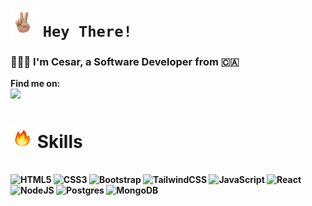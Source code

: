 # <img src="https://github.com/cesar-santamaria/cesar-santamaria/blob/main/.github/images/peace.gif?raw=true" alt="twitter" width="45" height="45"/> `Hey There!` 

### 👨🏽‍💻 I'm Cesar, a Software Developer from 🇨🇦

<b>Find me on:<b>
<br>
[<img src="https://img.shields.io/badge/linkedin-%230077B5.svg?&style=for-the-badge&logo=linkedin&logoColor=white"/>](https://www.linkedin.com/in/cesar-s-23082a1ba)

# <img src="https://github.com/cesar-santamaria/cesar-santamaria/blob/main/.github/images/fire.gif?raw=true" alt="twitter" width="36" height="36"/> Skills 
<br>
<img src="https://img.shields.io/badge/html5-%23e34f26.svg?&style=for-the-badge&logo=html5&logoColor=white" alt="HTML5"/>
<img src="https://img.shields.io/badge/css3-%233573b5.svg?&style=for-the-badge&logo=css3&logoColor=white" alt="CSS3"/>
<img src="https://img.shields.io/badge/Bootstrap-563D7C?style=for-the-badge&logo=bootstrap&logoColor=white" alt="Bootstrap"/>
<img src="https://img.shields.io/badge/tailwindcss-%2338B2AC.svg?style=for-the-badge&logo=tailwind-css&logoColor=white" alt="TailwindCSS"/>
<img src="https://img.shields.io/badge/javascript-%23323330.svg?style=for-the-badge&logo=javascript&logoColor=%23F7DF1E" alt="JavaScript"/>
<img src="https://img.shields.io/badge/react-%2300c4e6.svg?&style=for-the-badge&logo=react&logoColor=white" alt="React"/>
<img src="https://img.shields.io/badge/node%2Ejs-%2362af43.svg?&style=for-the-badge&logo=node.js&logoColor=white" alt="NodeJS"/>
<img src="https://img.shields.io/badge/postgres-%23316192.svg?style=for-the-badge&logo=postgresql&logoColor=white" alt="Postgres"/>
<img src="https://img.shields.io/badge/MongoDB-%234ea94b.svg?style=for-the-badge&logo=mongodb&logoColor=white" alt="MongoDB"/>


